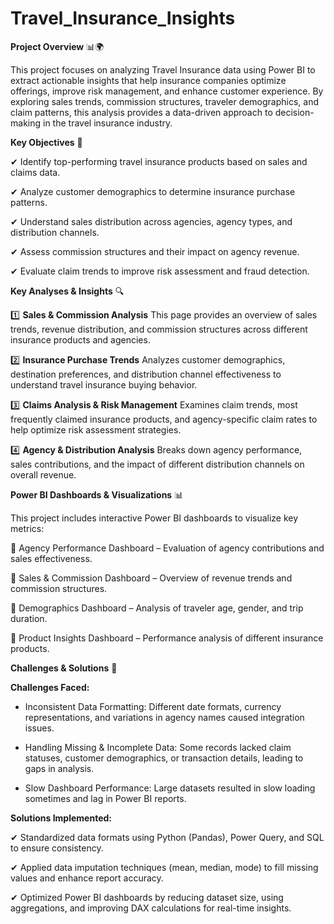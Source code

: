 # Travel_Insurance_Insights

**Project Overview** 📊🌍

This project focuses on analyzing Travel Insurance data using Power BI to extract actionable insights that help insurance companies optimize offerings, improve risk management, and enhance customer experience. By exploring sales trends, commission structures, traveler demographics, and claim patterns, this analysis provides a data-driven approach to decision-making in the travel insurance industry.

**Key Objectives** 🎯

✔ Identify top-performing travel insurance products based on sales and claims data.

✔ Analyze customer demographics to determine insurance purchase patterns.

✔ Understand sales distribution across agencies, agency types, and distribution channels.

✔ Assess commission structures and their impact on agency revenue.

✔ Evaluate claim trends to improve risk assessment and fraud detection.

**Key Analyses & Insights** 🔍

1️⃣ **Sales & Commission Analysis**
This page provides an overview of sales trends, revenue distribution, and commission structures across different insurance products and agencies.

2️⃣ **Insurance Purchase Trends**
Analyzes customer demographics, destination preferences, and distribution channel effectiveness to understand travel insurance buying behavior.

3️⃣ **Claims Analysis & Risk Management**
Examines claim trends, most frequently claimed insurance products, and agency-specific claim rates to help optimize risk assessment strategies.

4️⃣ **Agency & Distribution Analysis**
Breaks down agency performance, sales contributions, and the impact of different distribution channels on overall revenue.

**Power BI Dashboards & Visualizations** 📊

This project includes interactive Power BI dashboards to visualize key metrics:

📌 Agency Performance Dashboard – Evaluation of agency contributions and sales effectiveness.

📌 Sales & Commission Dashboard – Overview of revenue trends and commission structures.

📌 Demographics Dashboard – Analysis of traveler age, gender, and trip duration.

📌 Product Insights Dashboard – Performance analysis of different insurance products.

**Challenges & Solutions** 🔄

**Challenges Faced:**

- Inconsistent Data Formatting: Different date formats, currency representations, and variations in agency names caused integration issues.

- Handling Missing & Incomplete Data: Some records lacked claim statuses, customer demographics, or transaction details, leading to gaps in analysis.

- Slow Dashboard Performance: Large datasets resulted in slow loading sometimes and lag in Power BI reports.

**Solutions Implemented:**

✔ Standardized data formats using Python (Pandas), Power Query, and SQL to ensure consistency.

✔ Applied data imputation techniques (mean, median, mode) to fill missing values and enhance report accuracy.

✔ Optimized Power BI dashboards by reducing dataset size, using aggregations, and improving DAX calculations for real-time insights.

